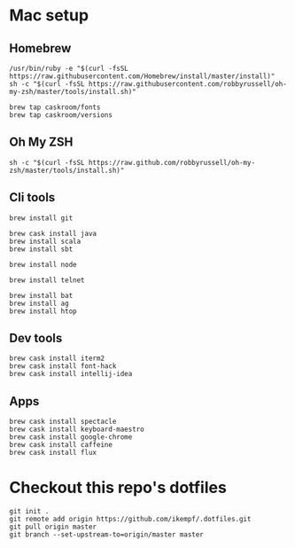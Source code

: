 # Mac setup

## Homebrew
```
/usr/bin/ruby -e "$(curl -fsSL https://raw.githubusercontent.com/Homebrew/install/master/install)"
sh -c "$(curl -fsSL https://raw.githubusercontent.com/robbyrussell/oh-my-zsh/master/tools/install.sh)"

brew tap caskroom/fonts
brew tap caskroom/versions
```

## Oh My ZSH
```
sh -c "$(curl -fsSL https://raw.github.com/robbyrussell/oh-my-zsh/master/tools/install.sh)"
```

## Cli tools
```
brew install git

brew cask install java
brew install scala
brew install sbt

brew install node

brew install telnet

brew install bat
brew install ag
brew install htop
```

## Dev tools
```
brew cask install iterm2
brew cask install font-hack
brew cask install intellij-idea
```

## Apps
```
brew cask install spectacle
brew cask install keyboard-maestro
brew cask install google-chrome
brew cask install caffeine
brew cask install flux
```

# Checkout this repo's dotfiles
```
git init .
git remote add origin https://github.com/ikempf/.dotfiles.git
git pull origin master
git branch --set-upstream-to=origin/master master
````
